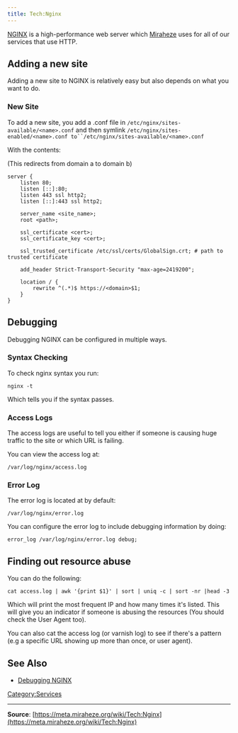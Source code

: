 ```yaml
---
title: Tech:Nginx
---
```


[NGINX](https://nginx.org/en/) is a high-performance web server which [Miraheze](https://meta.miraheze.org/wiki/Miraheze) uses for all of our services that use HTTP.

## Adding a new site 

Adding a new site to NGINX is relatively easy but also depends on what you want to do.

### New Site 

To add a new site, you add a .conf file in `/etc/nginx/sites-available/<name>.conf` and then symlink `/etc/nginx/sites-enabled/<name>.conf to``/etc/nginx/sites-available/<name>.conf`

With the contents:

(This redirects from domain a to domain b)

```
server {
	listen 80;
	listen [::]:80;
	listen 443 ssl http2;
	listen [::]:443 ssl http2;

	server_name <site_name>;
	root <path>;

	ssl_certificate <cert>;
	ssl_certificate_key <cert>;

	ssl_trusted_certificate /etc/ssl/certs/GlobalSign.crt; # path to trusted certificate

	add_header Strict-Transport-Security "max-age=2419200";

	location / {
		rewrite ^(.*)$ https://<domain>$1;
	}
}
```

## Debugging 

Debugging NGINX can be configured in multiple ways.

### Syntax Checking 

To check nginx syntax you run:

`nginx -t`

Which tells you if the syntax passes.

### Access Logs 

The access logs are useful to tell you either if someone is causing huge traffic to the site or which URL is failing.

You can view the access log at:

`/var/log/nginx/access.log`

### Error Log 

The error log is located at by default:

`/var/log/nginx/error.log`

You can configure the error log to include debugging information by doing:

`error_log /var/log/nginx/error.log debug;`

## Finding out resource abuse 

You can do the following:

`cat access.log | awk '{print $1}' | sort | uniq -c | sort -nr |head -3`

Which will print the most frequent IP and how many times it's listed. This will give you an indicator if someone is abusing the resources (You should check the User Agent too).

You can also cat the access log (or varnish log) to see if there's a pattern (e.g a specific URL showing up more than once, or user agent).

## See Also 

* [Debugging NGINX](https://docs.nginx.com/nginx/admin-guide/monitoring/debugging/)

[Category:Services](https://meta.miraheze.org/wiki/Category:Services)

----
**Source**: [https://meta.miraheze.org/wiki/Tech:Nginx](https://meta.miraheze.org/wiki/Tech:Nginx)